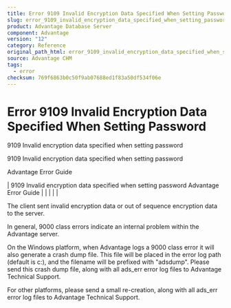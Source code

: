 ```yaml
---
title: Error 9109 Invalid Encryption Data Specified When Setting Password
slug: error_9109_invalid_encryption_data_specified_when_setting_password
product: Advantage Database Server
component: Advantage
version: "12"
category: Reference
original_path_html: error_9109_invalid_encryption_data_specified_when_setting_password.htm
source: Advantage CHM
tags:
  - error
checksum: 769f6863b0c50f9ab07688ed1f83a50df534f06e
---
```


# Error 9109 Invalid Encryption Data Specified When Setting Password

9109 Invalid encryption data specified when setting password

9109 Invalid encryption data specified when setting password

Advantage Error Guide

| 9109 Invalid encryption data specified when setting password  Advantage Error Guide |  |  |  |  |

The client sent invalid encryption data or out of sequence encryption data to the server.

In general, 9000 class errors indicate an internal problem within the Advantage server.

On the Windows platform, when Advantage logs a 9000 class error it will also generate a crash dump file. This file will be placed in the error log path (default is c:\), and the filename will be prefixed with "adsdump". Please send this crash dump file, along with all ads\_err error log files to Advantage Technical Support.

For other platforms, please send a small re-creation, along with all ads\_err error log files to Advantage Technical Support.
